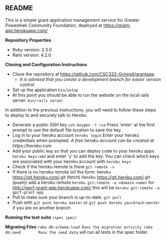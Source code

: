 ## README ##

This is a simple grant application management service for Greater Poweshiek Community Foundation, deployed at
https://grant-app.herokuapp.com/

**Repository Properties**

- Ruby version: 2.3.0
- Rails version: 4.2.0

**Cloning and Configuration Instructions**
- Clone the repository at https://github.com/CSC322-Grinnell/grantapp
    - _It is advised that you create a development branch for easier version control_
- Set up the application
    ``` bin/setup ```
- At this point you should be able to run the website on the local rails server.
    ``` bin/rails server ```


In addition to the previous instructions, you will need to follow these steps to deploy to and securely talk to Heroku.
- Generate a public SSH key
    ``` ssh-keygen -t rsa ```
    Press 'enter' at the first prompt to use the default file location to save the key.
- Log in to your heroku account
    ``` heroku login ```
    Enter your heroku credentials when prompted.
    _A free heroku account can be created at https://heroku.com_
- Add your public key so that you can deploy code to your heroku apps
    ``` heroku keys:add ```
    and enter 'y' to add the key.
    You can check which keys are associated with your heroku account with
        ``` heroku keys ```
- Check if the heroku remote is there
    ``` git remote -v ```
- If there is no heroku remote (of the form:
                heroku  https://git.heroku.com/<heroku-name>.git (fetch)
                heroku  https://git.heroku.com/<heroku-name>.git (push))
        add a heroku remote
        ``` heroku git:remote -a <domain-name> ```
        for http://gpcf-grant-app.herokuapp.com/ this will be
        ``` heroku git:remote -a gpcf-grant-app ```
- Pull to make sure your branch is up-to-date.
    ``` git pull ```
- Push with
    ``` git push heroku master ```
    or
    ``` git push heroku yourbrach:master ```
    if you are on another branch.

**Running the test suite**
    ```
    rspec spec/
    ```

**Migrating Files**
    ```
    rake db:schema:load Runs the migration activity
    rake db:seed        Runs the seed data
    ```
will run all tests in the spec folder.
